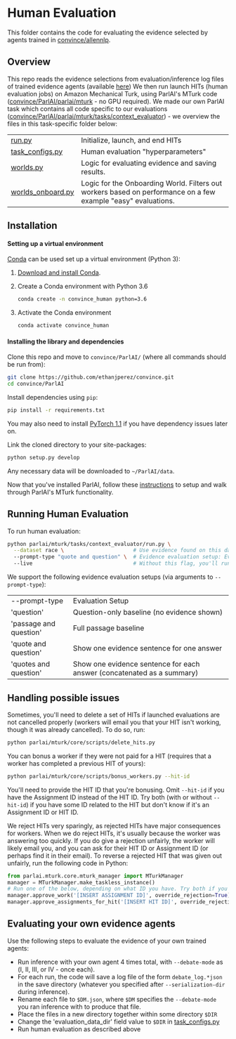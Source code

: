 # Human Evaluation
This folder contains the code for evaluating the evidence selected by agents trained in [convince/allennlp](https://github.com/ethanjperez/convince/tree/master/allennlp).

## Overview
This repo reads the evidence selections from evaluation/inference log files of trained evidence agents (available [here](https://github.com/ethanjperez/convince/tree/master/allennlp/eval/mturk))
We then run launch HITs (human evaluation jobs) on Amazon Mechanical Turk, using ParlAI's MTurk code ([convince/ParlAI/parlai/mturk](https://github.com/ethanjperez/convince/tree/master/ParlAI/parlai/mturk) - no GPU required).
We made our own ParlAI task which contains all code specific to our evaluations ([convince/ParlAI/parlai/mturk/tasks/context_evaluator](https://github.com/ethanjperez/convince/tree/master/ParlAI/parlai/mturk/tasks/context_evaluator)) - we overview the files in this task-specific folder below:

<table>
<tr>
    <td> <a href="https://github.com/ethanjperez/convince/tree/master/ParlAI/parlai/mturk/tasks/context_evaluator/run.py">run.py</a> </td>
    <td> Initialize, launch, and end HITs </td>
</tr>
<tr>
    <td> <a href="https://github.com/ethanjperez/convince/tree/master/ParlAI/parlai/mturk/tasks/context_evaluator/task_configs.py">task_configs.py</a> </td>
    <td> Human evaluation "hyperparameters" </td>
</tr>
<tr>
    <td> <a href="https://github.com/ethanjperez/convince/tree/master/ParlAI/parlai/mturk/tasks/context_evaluator/worlds.py">worlds.py</a> </td>
    <td> Logic for evaluating evidence and saving results. </td>
</tr>
<tr>
    <td> <a href="https://github.com/ethanjperez/convince/tree/master/ParlAI/parlai/mturk/tasks/context_evaluator/worlds_onboard.py">worlds_onboard.py</a> </td>
    <td> Logic for the Onboarding World. Filters out workers based on performance on a few example "easy" evaluations. </td>
</tr>
</table>

## Installation

#### Setting up a virtual environment

[Conda](https://conda.io/) can be used set up a virtual environment (Python 3):

1.  [Download and install Conda](https://conda.io/docs/download.html).

2.  Create a Conda environment with Python 3.6

    ```bash
    conda create -n convince_human python=3.6
    ```

3.  Activate the Conda environment

    ```bash
    conda activate convince_human
    ```

#### Installing the library and dependencies

Clone this repo and move to `convince/ParlAI/` (where all commands should be run from):
```bash
git clone https://github.com/ethanjperez/convince.git
cd convince/ParlAI
```

Install dependencies using `pip`:
```bash
pip install -r requirements.txt
```
You may also need to install [PyTorch 1.1](https://pytorch.org/) if you have dependency issues later on.

Link the cloned directory to your site-packages:
```bash
python setup.py develop
```

Any necessary data will be downloaded to `~/ParlAI/data`.

Now that you've installed ParlAI, follow these [instructions](https://github.com/ethanjperez/convince/blob/master/ParlAI/README_ParlAI.md#mturk) to setup and walk through ParlAI's MTurk functionality.

## Running Human Evaluation

To run human evaluation:
```bash
python parlai/mturk/tasks/context_evaluator/run.py \
  --dataset race \                      # Use evidence found on this dataset ('race' or 'dream')
  --prompt-type "quote and question" \  # Evidence evaluation setup: Evaluate single-sentence evidence
  --live                                # Without this flag, you'll run a debugging HIT in MTurk Sandbox without fees
```

We support the following evidence evaluation setups (via arguments to `--prompt-type`):
<table>
<tr>
    <td> --prompt-type </td>
    <td> Evaluation Setup </td>
</tr>
<tr>
    <td> 'question' </td>
    <td> Question-only baseline (no evidence shown) </td>
</tr>
<tr>
    <td> 'passage and question' </td>
    <td> Full passage baseline </td>
</tr>
<tr>
    <td> 'quote and question' </td>
    <td> Show one evidence sentence for one answer </td>
</tr>
<tr>
    <td> 'quotes and question' </td>
    <td> Show one evidence sentence for each answer (concatenated as a summary) </td>
</tr>
</table>

## Handling possible issues

Sometimes, you'll need to delete a set of HITs if launched evaluations are not cancelled properly (workers will email you that your HIT isn't working, though it was already cancelled). To do so, run:
```bash
python parlai/mturk/core/scripts/delete_hits.py
```

You can bonus a worker if they were not paid for a HIT (requires that a worker has completed a previous HIT of yours):
```bash
python parlai/mturk/core/scripts/bonus_workers.py --hit-id
```
You'll need to provide the HIT ID that you're bonusing.
Omit `--hit-id` if you have the Assignment ID instead of the HIT ID.
Try both (with or without `--hit-id`) if you have some ID related to the HIT but don't know if it's an Assignment ID or HIT ID.

We reject HITs very sparingly, as rejected HITs have major consequences for workers.
When we do reject HITs, it's usually because the worker was answering too quickly.
If you do give a rejection unfairly, the worker will likely email you, and you can ask for their HIT ID or Assignment ID (or perhaps find it in their email).
To reverse a rejected HIT that was given out unfairly, run the following code in Python:
```python
from parlai.mturk.core.mturk_manager import MTurkManager
manager = MTurkManager.make_taskless_instance()
# Run one of the below, depending on what ID you have. Try both if you don't know.
manager.approve_work('[INSERT ASSIGNMENT ID]', override_rejection=True)
manager.approve_assignments_for_hit('[INSERT HIT ID]', override_rejection=True)
```

## Evaluating your own evidence agents

Use the following steps to evaluate the evidence of your own trained agents:
- Run inference with your own agent 4 times total, with `--debate-mode` as (Ⅰ, Ⅱ, Ⅲ, or Ⅳ - once each).
- For each run, the code will save a log file of the form `debate_log.*json` in the save directory (whatever you specified after `--serialization-dir` during inference).
- Rename each file to `$DM.json`, where `$DM` specifies the `--debate-mode` you ran inference with to produce that file.
- Place the files in a new directory together within some directory `$DIR`
- Change the 'evaluation_data_dir' field value to `$DIR` in [task_configs.py](https://github.com/ethanjperez/convince/tree/master/ParlAI/parlai/mturk/tasks/context_evaluator/task_configs.py)
- Run human evaluation as described above
